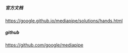 ##### 官方文档

https://google.github.io/mediapipe/solutions/hands.html

##### github

https://github.com/google/mediapipe